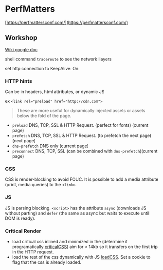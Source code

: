 # PerfMatters

[https://perfmattersconf.com/](https://perfmattersconf.com/)

## Workshop

[Wiki google doc](https://docs.google.com/document/d/1ok9lyjhOfWf12jH_cPFh-ctMJm695HNJM67747kxJ5M/edit?usp=sharing)

shell command `traceroute` to see the network llayers

set http connection to KeepAlive: On

### HTTP hints

Can be in headers, html attributes, or dynamic JS

ex `<link rel="preload" href="http://cdn.com">`

> These are more useful for dynamically injected assets or assets below the fold of the page.

* `preload` DNS, TCP, SSL & HTTP Request. (perfect for fonts) (current page)
* `prefetch` DNS, TCP, SSL & HTTP Request. (to prefetch the next page) (next page)
* `dns-prefetch` DNS only (current page)
* `preconnect` DNS, TCP, SSL (can be combined with `dns-prefetch`)(current page)


### CSS

CSS is render-blocking to avoid FOUC. 
It is possible to add a media attribute (print, media queries) to the `<link>`.

### JS 

JS is parsing blocking.
`<script>` has the attribute `async` (downloads JS without parting) and `defer` (the same as async but waits to execute until DOM is ready).

### Critical Render

* load critical css inlined and minimized in the <head> (determine it programatically [criticalCSS](https://github.com/addyosmani/critical)) aim for < 14kb so it transfers on the first trip in the HTTP request.
* load the rest of the css dynamically with JS [loadCSS](https://github.com/filamentgroup/loadCSS). Set a cookie to flag that the css is already loaded.

